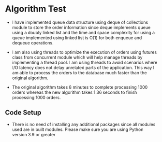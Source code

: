 # Algorithm Test

- I have implemented queue data structure using deque of collections module to store the order information since deque implements queue using a doubly linked list and the time and space complexity for using a queue implemented using linked list is O(1) for both enqueue and dequeue operations.

- I am also using threads to optimize the execution of orders using futures class from concurrent module which will help manage threads by implementing a thread pool. I am using threads to avoid scenarios where I/O latency does not delay unrelated parts of the application. This way I am able to process the orders to the database much faster than the original algorithm.

- The original algorithm takes 8 minutes to complete processing 1000 orders whereas the new algorithm takes 1.36 seconds to finish processing 1000 orders.

## Code Setup

- There is no need of installing any additional packages since all modules used are in built modules. Please make sure you are using Python version 3.9 or greater
